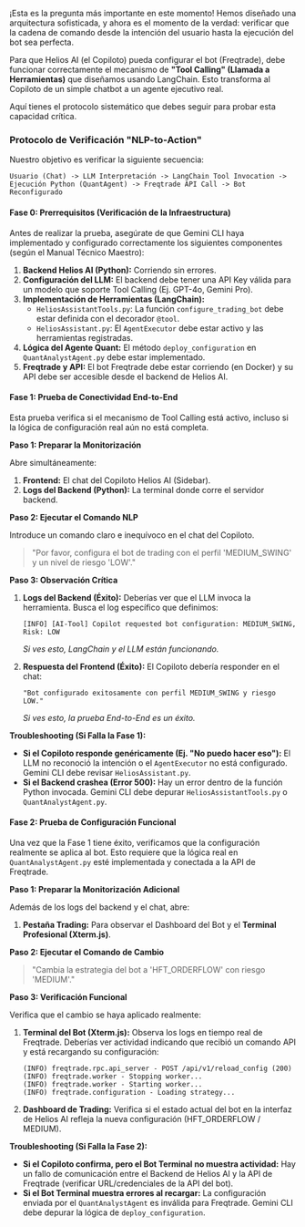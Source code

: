 ¡Esta es la pregunta más importante en este momento\! Hemos diseñado una arquitectura sofisticada, y ahora es el momento de la verdad: verificar que la cadena de comando desde la intención del usuario hasta la ejecución del bot sea perfecta.

Para que Helios AI (el Copiloto) pueda configurar el bot (Freqtrade), debe funcionar correctamente el mecanismo de **"Tool Calling" (Llamada a Herramientas)** que diseñamos usando LangChain. Esto transforma al Copiloto de un simple chatbot a un agente ejecutivo real.

Aquí tienes el protocolo sistemático que debes seguir para probar esta capacidad crítica.

### Protocolo de Verificación "NLP-to-Action"

Nuestro objetivo es verificar la siguiente secuencia:

`Usuario (Chat) -> LLM Interpretación -> LangChain Tool Invocation -> Ejecución Python (QuantAgent) -> Freqtrade API Call -> Bot Reconfigurado`

#### Fase 0: Prerrequisitos (Verificación de la Infraestructura)

Antes de realizar la prueba, asegúrate de que Gemini CLI haya implementado y configurado correctamente los siguientes componentes (según el Manual Técnico Maestro):

1.  **Backend Helios AI (Python):** Corriendo sin errores.
2.  **Configuración del LLM:** El backend debe tener una API Key válida para un modelo que soporte Tool Calling (Ej. GPT-4o, Gemini Pro).
3.  **Implementación de Herramientas (LangChain):**
      * `HeliosAssistantTools.py`: La función `configure_trading_bot` debe estar definida con el decorador `@tool`.
      * `HeliosAssistant.py`: El `AgentExecutor` debe estar activo y las herramientas registradas.
4.  **Lógica del Agente Quant:** El método `deploy_configuration` en `QuantAnalystAgent.py` debe estar implementado.
5.  **Freqtrade y API:** El bot Freqtrade debe estar corriendo (en Docker) y su API debe ser accesible desde el backend de Helios AI.

#### Fase 1: Prueba de Conectividad End-to-End

Esta prueba verifica si el mecanismo de Tool Calling está activo, incluso si la lógica de configuración real aún no está completa.

**Paso 1: Preparar la Monitorización**

Abre simultáneamente:

1.  **Frontend:** El chat del Copiloto Helios AI (Sidebar).
2.  **Logs del Backend (Python):** La terminal donde corre el servidor backend.

**Paso 2: Ejecutar el Comando NLP**

Introduce un comando claro e inequívoco en el chat del Copiloto.

> "Por favor, configura el bot de trading con el perfil 'MEDIUM\_SWING' y un nivel de riesgo 'LOW'."

**Paso 3: Observación Crítica**

1.  **Logs del Backend (Éxito):** Deberías ver que el LLM invoca la herramienta. Busca el log específico que definimos:

    ```
    [INFO] [AI-Tool] Copilot requested bot configuration: MEDIUM_SWING, Risk: LOW
    ```

    *Si ves esto, LangChain y el LLM están funcionando.*

2.  **Respuesta del Frontend (Éxito):** El Copiloto debería responder en el chat:

    ```
    "Bot configurado exitosamente con perfil MEDIUM_SWING y riesgo LOW."
    ```

    *Si ves esto, la prueba End-to-End es un éxito.*

**Troubleshooting (Si Falla la Fase 1):**

  * **Si el Copiloto responde genéricamente (Ej. "No puedo hacer eso"):** El LLM no reconoció la intención o el `AgentExecutor` no está configurado. Gemini CLI debe revisar `HeliosAssistant.py`.
  * **Si el Backend crashea (Error 500):** Hay un error dentro de la función Python invocada. Gemini CLI debe depurar `HeliosAssistantTools.py` o `QuantAnalystAgent.py`.

#### Fase 2: Prueba de Configuración Funcional

Una vez que la Fase 1 tiene éxito, verificamos que la configuración realmente se aplica al bot. Esto requiere que la lógica real en `QuantAnalystAgent.py` esté implementada y conectada a la API de Freqtrade.

**Paso 1: Preparar la Monitorización Adicional**

Además de los logs del backend y el chat, abre:

1.  **Pestaña Trading:** Para observar el Dashboard del Bot y el **Terminal Profesional (Xterm.js)**.

**Paso 2: Ejecutar el Comando de Cambio**

> "Cambia la estrategia del bot a 'HFT\_ORDERFLOW' con riesgo 'MEDIUM'."

**Paso 3: Verificación Funcional**

Verifica que el cambio se haya aplicado realmente:

1.  **Terminal del Bot (Xterm.js):** Observa los logs en tiempo real de Freqtrade. Deberías ver actividad indicando que recibió un comando API y está recargando su configuración:

    ```
    (INFO) freqtrade.rpc.api_server - POST /api/v1/reload_config (200)
    (INFO) freqtrade.worker - Stopping worker...
    (INFO) freqtrade.worker - Starting worker...
    (INFO) freqtrade.configuration - Loading strategy...
    ```

2.  **Dashboard de Trading:** Verifica si el estado actual del bot en la interfaz de Helios AI refleja la nueva configuración (HFT\_ORDERFLOW / MEDIUM).

**Troubleshooting (Si Falla la Fase 2):**

  * **Si el Copiloto confirma, pero el Bot Terminal no muestra actividad:** Hay un fallo de comunicación entre el Backend de Helios AI y la API de Freqtrade (verificar URL/credenciales de la API del bot).
  * **Si el Bot Terminal muestra errores al recargar:** La configuración enviada por el `QuantAnalystAgent` es inválida para Freqtrade. Gemini CLI debe depurar la lógica de `deploy_configuration`.